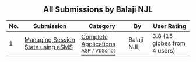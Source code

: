 ﻿<div align="center">

## All Submissions by Balaji NJL

</div>

No.  | Submission | Category | By   | User Rating
---- | ---------- | -------- | ---- | -----------
1 | [Managing Session State using aSMS<br />](https://github.com/Planet-Source-Code/balaji-njl-managing-session-state-using-asms__4-6181) | [Complete Applications<br /><sup>ASP / VbScript</sup>](../ByCategory/complete-applications__4-7.md) | Balaji NJL | 3.8 (15 globes from 4 users)
